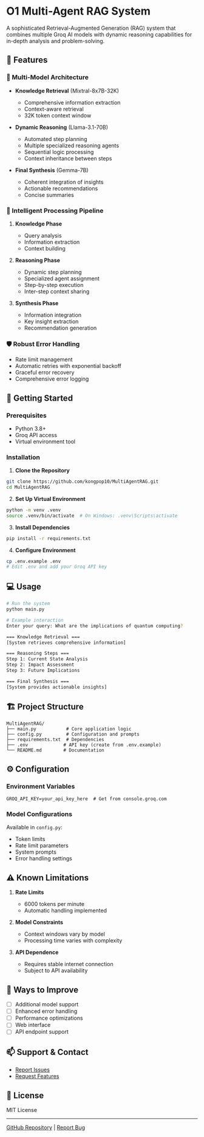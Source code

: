 # O1 Multi-Agent RAG System

A sophisticated Retrieval-Augmented Generation (RAG) system that combines multiple Groq AI models with dynamic reasoning capabilities for in-depth analysis and problem-solving.

## 🌟 Features

### 🤖 Multi-Model Architecture
- **Knowledge Retrieval** (Mixtral-8x7B-32K)
  - Comprehensive information extraction
  - Context-aware retrieval
  - 32K token context window

- **Dynamic Reasoning** (Llama-3.1-70B)
  - Automated step planning
  - Multiple specialized reasoning agents
  - Sequential logic processing
  - Context inheritance between steps

- **Final Synthesis** (Gemma-7B)
  - Coherent integration of insights
  - Actionable recommendations
  - Concise summaries

### 🔄 Intelligent Processing Pipeline
1. **Knowledge Phase**
   - Query analysis
   - Information extraction
   - Context building

2. **Reasoning Phase**
   - Dynamic step planning
   - Specialized agent assignment
   - Step-by-step execution
   - Inter-step context sharing

3. **Synthesis Phase**
   - Information integration
   - Key insight extraction
   - Recommendation generation

### 🛡️ Robust Error Handling
- Rate limit management
- Automatic retries with exponential backoff
- Graceful error recovery
- Comprehensive error logging

## 🚀 Getting Started

### Prerequisites
- Python 3.8+
- Groq API access
- Virtual environment tool

### Installation

1. **Clone the Repository**
```bash
git clone https://github.com/kongpop10/MultiAgentRAG.git
cd MultiAgentRAG
```

2. **Set Up Virtual Environment**
```bash
python -m venv .venv
source .venv/bin/activate  # On Windows: .venv\Scripts\activate
```

3. **Install Dependencies**
```bash
pip install -r requirements.txt
```

4. **Configure Environment**
```bash
cp .env.example .env
# Edit .env and add your Groq API key
```

## 💻 Usage

```bash
# Run the system
python main.py

# Example interaction
Enter your query: What are the implications of quantum computing?

=== Knowledge Retrieval ===
[System retrieves comprehensive information]

=== Reasoning Steps ===
Step 1: Current State Analysis
Step 2: Impact Assessment
Step 3: Future Implications

=== Final Synthesis ===
[System provides actionable insights]
```

## 🏗️ Project Structure
```
MultiAgentRAG/
├── main.py           # Core application logic
├── config.py         # Configuration and prompts
├── requirements.txt  # Dependencies
├── .env             # API key (create from .env.example)
└── README.md        # Documentation
```

## ⚙️ Configuration

### Environment Variables
```env
GROQ_API_KEY=your_api_key_here  # Get from console.groq.com
```

### Model Configurations
Available in `config.py`:
- Token limits
- Rate limit parameters
- System prompts
- Error handling settings

## ⚠️ Known Limitations
1. **Rate Limits**
   - 6000 tokens per minute
   - Automatic handling implemented

2. **Model Constraints**
   - Context windows vary by model
   - Processing time varies with complexity

3. **API Dependence**
   - Requires stable internet connection
   - Subject to API availability

## 🔮 Ways to Improve
- [ ] Additional model support
- [ ] Enhanced error handling
- [ ] Performance optimizations
- [ ] Web interface
- [ ] API endpoint support

## 📫 Support & Contact
- [Report Issues](https://github.com/kongpop10/MultiAgentRAG/issues)
- [Request Features](https://github.com/kongpop10/MultiAgentRAG/issues)

## 📝 License
MIT License

---
[GitHub Repository](https://github.com/kongpop10/MultiAgentRAG) | [Report Bug](https://github.com/kongpop10/MultiAgentRAG/issues)